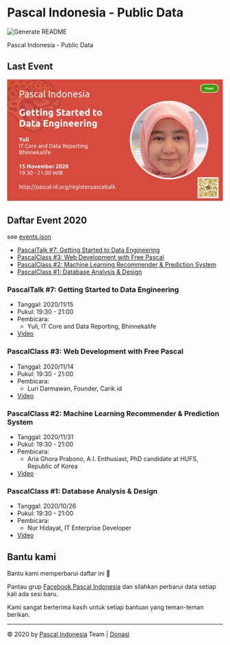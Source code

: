 # Pascal Indonesia - Public Data

![Generate README](https://github.com/pascal-id/Public-Data/workflows/Generate%20README/badge.svg)

Pascal Indonesia - Public Data

## Last Event

![Last Event](files/image/events/20201115-19.jpg)

## Daftar Event 2020

see [events.json](data/events.json)

- [PascalTalk #7: Getting Started to Data Engineering](#pascaltalk-7-getting-started-to-data-engineering)
- [PascalClass #3: Web Development with Free Pascal](#pascalclass-3-web-development-with-free-pascal)
- [PascalClass #2: Machine Learning Recommender & Prediction System](#pascalclass-2-machine-learning-recommender-prediction-system)
- [PascalClass #1: Database Analysis & Design](#pascalclass-1-database-analysis-design)

### PascalTalk #7: Getting Started to Data Engineering

- Tanggal: 2020/11/15
- Pukul: 19:30 - 21:00
- Pembicara: 
  - Yuli, IT Core and Data Reporting, Bhinnekalife
- [Video](https://www.youtube.com/watch?v=5HAlT5-uwvg)

### PascalClass #3: Web Development with Free Pascal

- Tanggal: 2020/11/14
- Pukul: 19:30 - 21:00
- Pembicara: 
  - Luri Darmawan, Founder, Carik.id
- [Video](https://youtu.be/6871Qw7MkMY)

### PascalClass #2: Machine Learning Recommender & Prediction System

- Tanggal: 2020/11/31
- Pukul: 19:30 - 21:00
- Pembicara: 
  - Aria Ghora Prabono, A.I. Enthusiast, PhD candidate at HUFS, Republic of Korea
- [Video](https://www.youtube.com/playlist?list=PL1mjxpqu6OU6B8wtDB26vdNl7nfgjMYGN)

### PascalClass #1: Database Analysis & Design

- Tanggal: 2020/10/26
- Pukul: 19:30 - 21:00
- Pembicara: 
  - Nur Hidayat, IT Enterprise Developer
- [Video](https://www.youtube.com/playlist?list=PL1mjxpqu6OU53zJcwkLWFF03-tNKwhZtq)


## Bantu kami

Bantu kami memperbarui daftar ini 🙏

Pantau grup [Facebook Pascal Indonesia](https://www.facebook.com/groups/pascalid) dan silahkan perbarui data setiap kali ada sesi baru.

Kami sangat berterima kasih untuk setiap bantuan yang teman-teman berikan.

----

©️ 2020 by [Pascal Indonesia](https://pascal-id.org) Team | [Donasi](https://pascal-id.org/donasi)